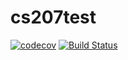 # cs207test
[![codecov](https://codecov.io/gh/kevin5naug/cs207test/branch/master/graph/badge.svg)](https://codecov.io/gh/kevin5naug/cs207test)
[![Build Status](https://travis-ci.org/kevin5naug/cs207test.svg?branch=master)](https://travis-ci.org/kevin5naug/cs207test)
